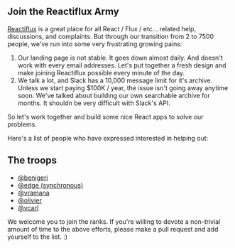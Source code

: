 ## Join the Reactiflux Army

[Reactiflux](http://reactiflux.com) is a great place for all React / Flux / etc... related help, discussions, and complaints. But through our transition from 2 to 7500 people, we've run into some very frustrating growing pains:

1. Our landing page is not stable. It goes down almost daily. And doesn't work with every email addresses. Let's put together a fresh design and make joining Reactiflux possible every minute of the day. 
2. We talk a lot, and Slack has a 10,000 message limit for it's archive. Unless we start paying $100K / year, the issue isn't going away anytime soon. We've talked about building our own searchable archive for months. It shouldn be very difficult with Slack's API. 

So let's work together and build some nice React apps to solve our problems. 

Here's a list of people who have expressed interested in helping out: 

## The troops 

- [@benigeri](https://github.com/benigeri)
- [@edge (synchronous)](https://github.com/edge)
- [@vramana](https://github.com/vramana)
- [@olivier](https://github.com/olivierrr)
- [@vcarl](https://github.com/vcarl)

We welcome you to join the ranks. If you're willing to devote a non-trivial amount of time to the above efforts, please make a pull request and add yourself to the list. :)
